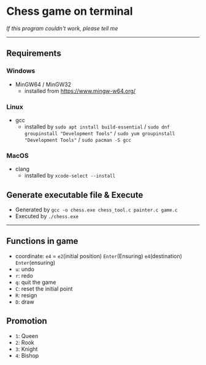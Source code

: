 # Chess game on terminal

*If this program couldn't work, please tell me*

---

## Requirements
### Windows
  - MinGW64 / MinGW32
      + installed from https://www.mingw-w64.org/
### Linux
  - gcc
      + installed by `sudo apt install build-essential` / `sudo dnf groupinstall "Development Tools"` / `sudo yum groupinstall "Development Tools"` / `sudo pacman -S gcc`
### MacOS
  - clang
      + installed by `xcode-select --install`

## Generate executable file & Execute
  - Generated by `gcc -o chess.exe chess_tool.c painter.c game.c`
  - Executed by `./chess.exe`

---
## Functions in game
  - coordinate: `e4` = `e2`(initial position) `Enter`(Ensuring) `e4`(destination) `Enter`(ensuring)
  - `u`: undo
  - `r`: redo
  - `q`: quit the game
  - `C`: reset the initial point
  - `R`: resign
  - `D`: draw

## Promotion
  - `1`: Queen
  - `2`: Rook
  - `3`: Knight
  - `4`: Bishop
